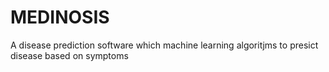 # MEDINOSIS
A disease prediction software which machine learning algoritjms to presict disease based on symptoms

